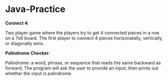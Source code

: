 # Java-Practice

**Connect 4**:

Two player game where the players try to get 4 connected pieces in a row on a 7x6 board. The first player to connect 4 pieces horizonatally, vertically, or diagonally wins.



**Palindrome Checker**:

Palindrome: a word, phrase, or sequence that reads the same backward as forward;
The program will ask the user to provide an input, then prints out whether the input is palindrome.

